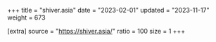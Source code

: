 +++
title = "shiver.asia"
date = "2023-02-01"
updated = "2023-11-17"
weight = 673

[extra]
source = "https://shiver.asia/"
ratio = 100
size = 1
+++
